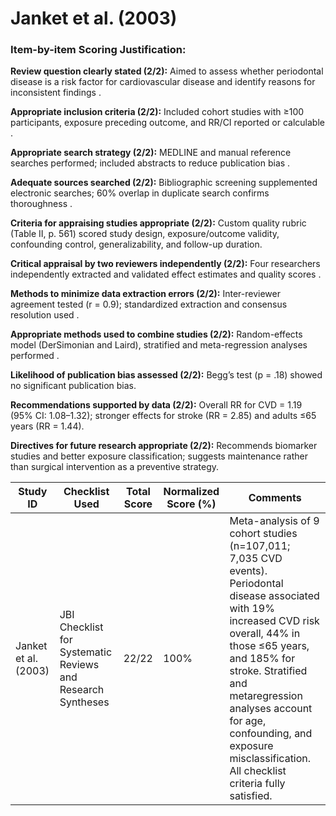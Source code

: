 # Janket et al. (2003)

### Item-by-item Scoring Justification:

**Review question clearly stated (2/2):** Aimed to assess whether periodontal disease is a risk factor for cardiovascular disease and identify reasons for inconsistent findings .

**Appropriate inclusion criteria (2/2):** Included cohort studies with ≥100 participants, exposure preceding outcome, and RR/CI reported or calculable .

**Appropriate search strategy (2/2):** MEDLINE and manual reference searches performed; included abstracts to reduce publication bias .

**Adequate sources searched (2/2):** Bibliographic screening supplemented electronic searches; 60% overlap in duplicate search confirms thoroughness .

**Criteria for appraising studies appropriate (2/2):** Custom quality rubric (Table II, p. 561) scored study design, exposure/outcome validity, confounding control, generalizability, and follow-up duration.

**Critical appraisal by two reviewers independently (2/2):** Four researchers independently extracted and validated effect estimates and quality scores .

**Methods to minimize data extraction errors (2/2):** Inter-reviewer agreement tested (r = 0.9); standardized extraction and consensus resolution used .

**Appropriate methods used to combine studies (2/2):** Random-effects model (DerSimonian and Laird), stratified and meta-regression analyses performed .

**Likelihood of publication bias assessed (2/2):** Begg’s test (p = .18) showed no significant publication bias.

**Recommendations supported by data (2/2):** Overall RR for CVD = 1.19 (95% CI: 1.08–1.32); stronger effects for stroke (RR = 2.85) and adults ≤65 years (RR = 1.44).

**Directives for future research appropriate (2/2):** Recommends biomarker studies and better exposure classification; suggests maintenance rather than surgical intervention as a preventive strategy.

| Study ID | Checklist Used | Total Score | Normalized Score (%) | Comments |
| --- | --- | --- | --- | --- |
| Janket et al. (2003) | JBI Checklist for Systematic Reviews and Research Syntheses | 22/22 | 100% | Meta-analysis of 9 cohort studies (n=107,011; 7,035 CVD events). Periodontal disease associated with 19% increased CVD risk overall, 44% in those ≤65 years, and 185% for stroke. Stratified and metaregression analyses account for age, confounding, and exposure misclassification. All checklist criteria fully satisfied. |
